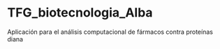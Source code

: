 # TFG_biotecnologia_Alba
Aplicación para el análisis computacional de fármacos contra proteínas diana
